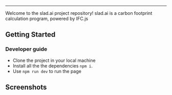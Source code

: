 

<hr>

Welcome to the slad.ai project repository! slad.ai is a carbon footprint calculation program, powered by IFC.js

## Getting Started

### Developer guide
- Clone the project in your local machine
- Install all the the dependencies `npm i`.
- Use `npm run dev` to run the page

## Screenshots


